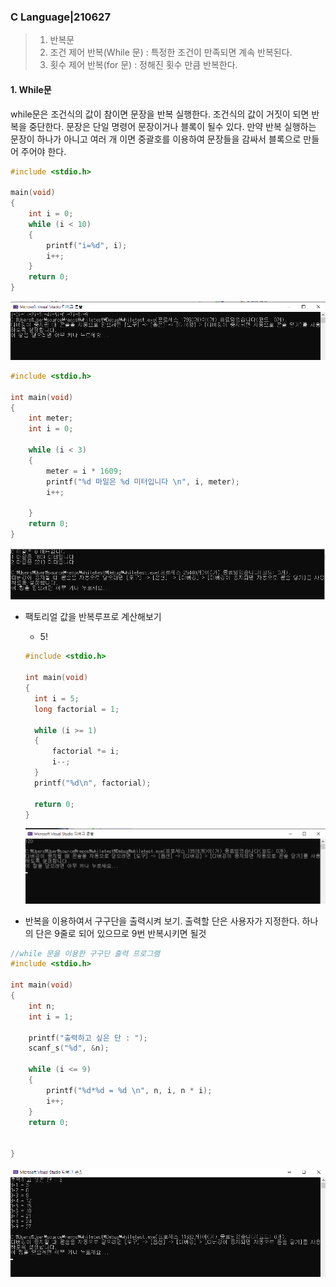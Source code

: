 ### C Language|210627

>1. 반복문
>   1. 조건 제어 반복(While 문) : 특정한 조건이 만족되면 계속 반복된다.
>   2. 횟수 제어 반복(for 문) : 정해진 횟수 만큼 반복한다.





#### 1. While문

while문은 조건식의 값이 참이면 문장을 반복 실행한다. 조건식의 값이 거짓이 되면 반복을 중단한다. 문장은 단일 명령어 문장이거나 블록이 될수 있다. 만약 반복 실행하는 문장이 하나가 아니고 여러 개 이면 중괄호를 이용하여 문장들을 감싸서 블록으로 만들어 주어야 한다.





```c
#include <stdio.h>

main(void)
{
	int i = 0;
	while (i < 10)
	{
		printf("i=%d", i);
		i++;
	}
	return 0;
}
```





![image-20210627203527071](https://github.com/jinsirie/TIL/blob/ae8ec8417cfab8dacfeba1adaef3a34609f08799/img/image-20210627203527071.png)





```c
#include <stdio.h>

int main(void)
{
	int meter;
	int i = 0;

	while (i < 3)
	{
		meter = i * 1609;
		printf("%d 마일은 %d 미터입니다 \n", i, meter);
		i++;

	}
	return 0;
}
```

![image-20210627204330957](https://github.com/jinsirie/TIL/blob/ae8ec8417cfab8dacfeba1adaef3a34609f08799/img/image-20210627204330957.png)





- 팩토리얼 값을 반복루프로 계산해보기

  - 5!

  ```c
  #include <stdio.h>
  
  int main(void)
  {
  	int i = 5;
  	long factorial = 1;
  
  	while (i >= 1)
  	{
  		factorial *= i;
  		i--;
  	}
  	printf("%d\n", factorial);
  
  	return 0;
  }
  
  ```

  ![image-20210627204734590](https://github.com/jinsirie/TIL/blob/ae8ec8417cfab8dacfeba1adaef3a34609f08799/img/image-20210627204734590.png)







-   반복을 이용하여서 구구단을 출력시켜 보기. 출력할 단은 사용자가 지정한다. 하나의 단은 9줄로 되어 있으므로 9번 반복시키면 될것



```c
//while 문을 이용한 구구단 출력 프로그램
#include <stdio.h>

int main(void)
{
	int n;
	int i = 1;

	printf("출력하고 싶은 단 : ");
	scanf_s("%d", &n);

	while (i <= 9)
	{
		printf("%d*%d = %d \n", n, i, n * i);
		i++;
	}
	return 0;


}
```

![image-20210627205942077](https://github.com/jinsirie/TIL/blob/ae8ec8417cfab8dacfeba1adaef3a34609f08799/img/image-20210627205942077.png)
